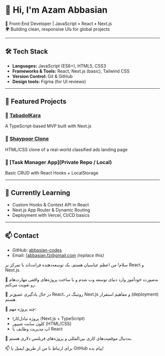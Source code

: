 # 👋 Hi, I'm Azam Abbasian 

🎯 Front-End Developer | JavaScript • React • Next.js  
🌍 Building clean, responsive UIs for global projects

---

## 🛠 Tech Stack

- **Languages:** JavaScript (ES6+), HTML5, CSS3
- **Frameworks & Tools:** React, Next.js (basic), Tailwind CSS
- **Version Control:** Git & GitHub
- **Design tools:** Figma (for UI reviews)

---

## 📁 Featured Projects

### 🔹 [TabadolKara](https://github.com/abbasian-codes/tabadolkara)
A TypeScript-based MVP built with Next.js

### 🔹 [Shaypoor Clone](https://github.com/abbasian-codes/shaypoor.com)
HTML/CSS clone of a real-world classified ads landing page

### 🔹 [Task Manager App](Private Repo / Local)
Basic CRUD with React Hooks + LocalStorage

---

## 🌱 Currently Learning

- Custom Hooks & Context API in React  
- Next.js App Router & Dynamic Routing  
- Deployment with Vercel, CI/CD basics

---

## 📫 Contact

- GitHub: [abbasian-codes](https://github.com/abbasian-codes)
- Email: [abbasian.fz@gmail.com *(replace this)*


سلام! من اعظم عباسیان هستم، یک توسعه‌دهنده فرانت‌اند با تمرکز بر React و Next.js.

🎯 به‌صورت خودآموز وارد دنیای توسعه وب شدم و با ساخت پروژه‌های واقعی مهارت‌هام رو تقویت می‌کنم.

🧠 در حال یادگیری عمیق‌تر React، روتینگ در Next.js و مفاهیم استقرار (deployment) هستم.

📁 چند پروژه‌ مهم:
- پروژه تبادل‌کارا (Next.js + TypeScript)
- کلون سایت شیپور (HTML/CSS)
- اپ مدیریت وظایف با React

📌 به‌دنبال موقعیت‌های کاری بین‌المللی و پروژه‌های فریلنس دلاری هستم.

📫 برای ارتباط با من از طریق ایمیل یا GitHub پیام بده!

